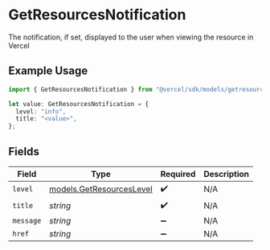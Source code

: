 # GetResourcesNotification

The notification, if set, displayed to the user when viewing the resource in Vercel

## Example Usage

```typescript
import { GetResourcesNotification } from "@vercel/sdk/models/getresourcesop.js";

let value: GetResourcesNotification = {
  level: "info",
  title: "<value>",
};
```

## Fields

| Field                                                      | Type                                                       | Required                                                   | Description                                                |
| ---------------------------------------------------------- | ---------------------------------------------------------- | ---------------------------------------------------------- | ---------------------------------------------------------- |
| `level`                                                    | [models.GetResourcesLevel](../models/getresourceslevel.md) | :heavy_check_mark:                                         | N/A                                                        |
| `title`                                                    | *string*                                                   | :heavy_check_mark:                                         | N/A                                                        |
| `message`                                                  | *string*                                                   | :heavy_minus_sign:                                         | N/A                                                        |
| `href`                                                     | *string*                                                   | :heavy_minus_sign:                                         | N/A                                                        |